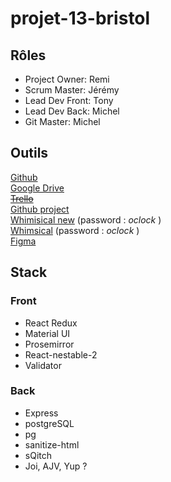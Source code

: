 # projet-13-bristol

## Rôles

- Project Owner: Remi
- Scrum Master: Jérémy
- Lead Dev Front: Tony
- Lead Dev Back: Michel
- Git Master: Michel

## Outils

[Github](https://github.com/O-clock-Valhalla/projet-13-bristol)  
[Google Drive](https://drive.google.com/drive/u/0/folders/1Ba-Q8_Z_vk6C8-oc9J79TO6lZZoXPbcH)  
~~[Trello](https://trello.com/b/16udhjpa/bristol)~~  
[Github project](https://github.com/O-clock-Valhalla/projet-13-bristol/projects/1)  
[Whimisical new](https://whimsical.com/my-bristol-mvp-B696AUtXgiCAbD4bSH3ySf) (password : _oclock_ )  
[Whimsical](https://whimsical.com/bristol-NUWNKkwzQkDMLJePVYFqam) (password : _oclock_ )  
[Figma](https://www.figma.com/proto/RWjc9Vhz3Su1K86ob0HhMt/BE-apoth%C3%A9ose?node-id=218%3A142&starting-point-node-id=60%3A121)

## Stack

### Front

- React Redux
- Material UI
- Prosemirror
- React-nestable-2
- Validator

### Back

- Express
- postgreSQL
- pg
- sanitize-html
- sQitch
- Joi, AJV, Yup ?
